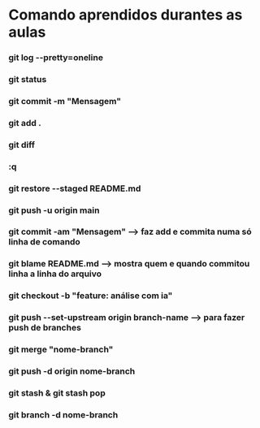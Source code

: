 # Comando aprendidos durantes as aulas

### git log --pretty=oneline
### git status
### git commit -m "Mensagem"
### git add . 
### git diff    
### :q
### git restore --staged README.md
### git push -u origin main
### git commit -am "Mensagem" --> faz add e commita numa só linha de comando
### git blame README.md --> mostra quem e quando commitou linha a linha do arquivo
### git checkout -b "feature: análise com ia"
### git push --set-upstream origin branch-name --> para fazer push de branches
### git merge "nome-branch"
### git push -d origin nome-branch
### git stash & git stash pop
### git branch -d nome-branch